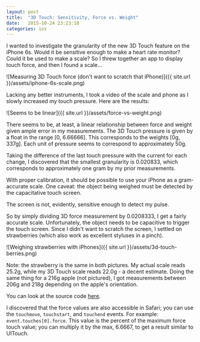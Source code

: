 ```yaml
---
layout: post
title:  "3D Touch: Sensitivity, Force vs. Weight"
date:   2015-10-24 23:23:18
categories: ios
---
```


I wanted to investigate the granularity of the new 3D Touch feature on the iPhone 6s. Would it be sensitive enough to make a heart rate monitor? Could it be used to make a scale? So I threw together an app to display touch force, and then I found a scale...

![Measuring 3D Touch force (don't want to scratch that iPhone)]({{ site.url }}/assets/iphone-6s-scale.png)

Lacking any better instruments, I took a video of the scale and phone as I slowly increased my touch pressure. Here are the results:

![Seems to be linear]({{ site.url }}/assets/force-vs-weight.png)

There seems to be, at least, a linear relationship between force and weight given ample error in my measurements. The 3D Touch pressure is given by a float in the range [0, 6.66666]. This corresponds to the weights [0g, 337g]. Each unit of pressure seems to correspond to approximately 50g.

Taking the difference of the last touch pressure with the current for each change, I discovered that the smallest granularity is 0.020833, which corresponds to approximately one gram by my prior measurements.

With proper calibration, it should be possible to use your iPhone as a gram-accurate scale. One caveat: the object being weighed must be detected by the capacitative touch screen. 

The screen is not, evidently, sensitive enough to detect my pulse.  

So by simply dividing 3D force measurement by 0.0208333, I get a fairly accurate scale. Unfortunately, the object needs to be capacitive to trigger the touch screen. Since I didn't want to scratch the screen, I settled on strawberries (which also work as excellent styluses in a pinch). 

![Weighing strawberries with iPhones]({{ site.url }}/assets/3d-touch-berries.png)

Note: the strawberry is the same in both pictures. My actual scale reads 25.2g, while my 3D Touch scale reads 22.0g - a decent estimate. Doing the same thing for a 216g apple (not pictured), I got measurements between 206g and 218g depending on the apple's orientation.

You can look at the source code [here](https://github.com/ashertrockman/TouchScale).

I discovered that the force values are also accessible in Safari; you can use the `touchmove`, `touchstart`, and `touchend` events. For example: `event.touches[0].force`.  This value is the percent of the maximum force touch value; you can multiply it by the max, 6.6667, to get a result similar to UITouch.

